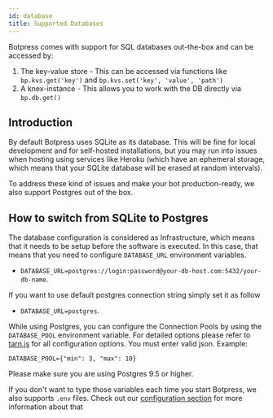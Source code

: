 ```yaml
---
id: database
title: Supported Databases
---
```


Botpress comes with support for SQL databases out-the-box and can be accessed by:

1. The key-value store - This can be accessed via functions like `bp.kvs.get('key')` and `bp.kvs.set('key', 'value', 'path')`
2. A knex-instance - This allows you to work with the DB directly via `bp.db.get()`

## Introduction

By default Botpress uses SQLite as its database. This will be fine for local development and for self-hosted installations, but you may run into issues when hosting using services like Heroku (which have an ephemeral storage, which means that your SQLite database will be erased at random intervals).

To address these kind of issues and make your bot production-ready, we also support Postgres out of the box.

## How to switch from SQLite to Postgres

The database configuration is considered as Infrastructure, which means that it needs to be setup before the software is executed.
In this case, that means that you need to configure `DATABASE_URL` environment variables.

- `DATABASE_URL=postgres://login:password@your-db-host.com:5432/your-db-name`.

If you want to use default postgres connection string simply set it as follow

- `DATABASE_URL=postgres`.

While using Postgres, you can configure the Connection Pools by using the `DATABASE_POOL` environment variable. For detailed options please refer to [tarn.js](https://github.com/vincit/tarn.js) for all configuration options. You must enter valid json. Example:

`DATABASE_POOL={"min": 3, "max": 10}`

Please make sure you are using Postgres 9.5 or higher.

If you don't want to type those variables each time you start Botpress, we also supports `.env` files. Check out our [configuration section](../advanced/configuration) for more information about that
